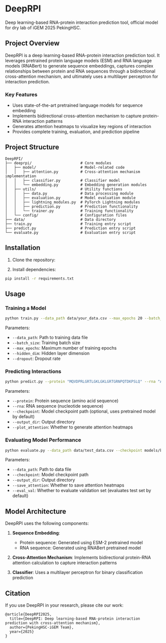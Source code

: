 # DeepRPI
Deep learning-based RNA-protein interaction prediction tool, official model  for dry lab of iGEM 2025 PekingHSC.

## Project Overview

DeepRPI is a deep learning-based RNA-protein interaction prediction tool. It leverages pretrained protein language models (ESM) and RNA language models (RNABert) to generate sequence embeddings, captures complex relationships between protein and RNA sequences through a bidirectional cross-attention mechanism, and ultimately uses a multilayer perceptron for interaction prediction.

### Key Features

- Uses state-of-the-art pretrained language models for sequence embedding
- Implements bidirectional cross-attention mechanism to capture protein-RNA interaction patterns
- Generates attention heatmaps to visualize key regions of interaction
- Provides complete training, evaluation, and prediction pipeline

## Project Structure

```
DeepRPI/
├── deeprpi/                      # Core modules
│   ├── model/                    # Model-related code
│   │   ├── attention.py          # Cross-attention mechanism implementation
│   │   ├── classifier.py         # Classifier model
│   │   └── embedding.py          # Embedding generation modules
│   ├── utils/                    # Utility functions
│   │   ├── data.py               # Data processing module
│   │   ├── evaluation.py         # Model evaluation module
│   │   ├── lightning_modules.py  # PyTorch Lightning modules
│   │   ├── prediction.py         # Prediction functionality
│   │   └── trainer.py            # Training functionality
│   └── config/                   # Configuration files
├── data/                         # Data directory
├── train.py                      # Training entry script
├── predict.py                    # Prediction entry script
└── evaluate.py                   # Evaluation entry script
```

## Installation

1. Clone the repository:


2. Install dependencies:
```bash
pip install -r requirements.txt
```

## Usage

### Training a Model

```bash
python train.py --data_path data/your_data.csv --max_epochs 20 --batch_size 16
```

Parameters:
- `--data_path`: Path to training data file
- `--batch_size`: Training batch size
- `--max_epochs`: Maximum number of training epochs
- `--hidden_dim`: Hidden layer dimension
- `--dropout`: Dropout rate

### Predicting Interactions

```bash
python predict.py --protein "MQVDPRLGRTLGKLGKLGRTGRNPQTDKPSLQ" --rna "ACCCGUGUGGUAGCGCAUUAUCGCGCUCACGC"
```

Parameters:
- `--protein`: Protein sequence (amino acid sequence)
- `--rna`: RNA sequence (nucleotide sequence)
- `--checkpoint`: Model checkpoint path (optional, uses pretrained model by default)
- `--output_dir`: Output directory
- `--plot_attention`: Whether to generate attention heatmaps

### Evaluating Model Performance

```bash
python evaluate.py --data_path data/test_data.csv --checkpoint models/best_model.ckpt
```

Parameters:
- `--data_path`: Path to data file
- `--checkpoint`: Model checkpoint path
- `--output_dir`: Output directory
- `--save_attention`: Whether to save attention heatmaps
- `--eval_val`: Whether to evaluate validation set (evaluates test set by default)

## Model Architecture

DeepRPI uses the following components:

1. **Sequence Embedding**:
   - Protein sequence: Generated using ESM-2 pretrained model
   - RNA sequence: Generated using RNABert pretrained model

2. **Cross-Attention Mechanism**: Implements bidirectional protein-RNA attention calculation to capture interaction patterns

3. **Classifier**: Uses a multilayer perceptron for binary classification prediction

## Citation

If you use DeepRPI in your research, please cite our work:

```
@article{DeepRPI2025,
  title={DeepRPI: Deep learning-based RNA-protein interaction prediction with cross-attention mechanism},
  author={PekingHSC-iGEM Team},
  year={2025}
}
```